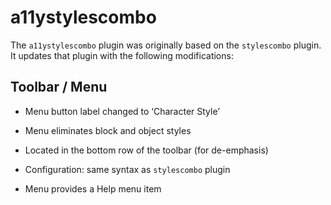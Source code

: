 # a11ystylescombo

The `a11ystylescombo` plugin was originally based on the `stylescombo` plugin.
It updates that plugin with the following modifications:

## Toolbar / Menu

* Menu button label changed to ‘Character Style’

* Menu eliminates block and object styles

* Located in the bottom row of the toolbar (for de-emphasis)

* Configuration: same syntax as `stylescombo` plugin

* Menu provides a Help menu item

